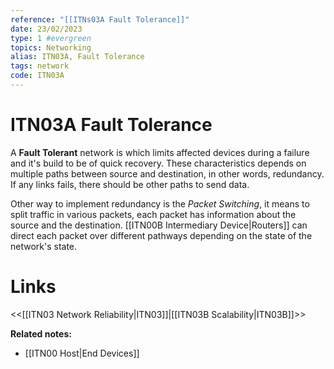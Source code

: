 ```yaml
---
reference: "[[ITNs03A Fault Tolerance]]"
date: 23/02/2023
type: 1 #evergreen
topics: Networking
alias: ITN03A, Fault Tolerance
tags: network
code: ITN03A
---
```

# ITN03A Fault Tolerance

A **Fault Tolerant** network is which limits affected devices during a failure and it's build to be of quick recovery. These characteristics depends on multiple paths between source and destination, in other words, redundancy. If any links fails, there should be other paths to send data.

Other way to implement redundancy is the *Packet Switching*, it means to split traffic in various packets, each packet has information about the source and the destination. [[ITN00B Intermediary Device|Routers]] can direct each packet over different pathways depending on the state of the network's state.

# Links
<<[[ITN03 Network Reliability|ITN03]]|[[ITN03B Scalability|ITN03B]]>>

**Related notes:**
- [[ITN00 Host|End Devices]] 